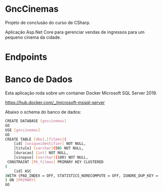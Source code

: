 # GncCinemas
Projeto de conclusão do curso de CSharp.

Aplicação Asp.Net Core para gerenciar vendas de ingressos para um pequeno cinema da cidade.

# Endpoints

# Banco de Dados
Esta aplicação roda sobre um container Docker Microsoft SQL Server 2019.

https://hub.docker.com/_/microsoft-mssql-server

Abaixo o schema do banco de dados:

```sh
CREATE DATABASE [gnccinemas]
GO
USE [gnccinemas]
GO
CREATE TABLE [dbo].[filmes](
	[id] [uniqueidentifier] NOT NULL,
	[titulo] [varchar](50) NOT NULL,
	[duracao] [int] NOT NULL,
	[sinopse] [varchar](100) NOT NULL,
 CONSTRAINT [PK_filmes] PRIMARY KEY CLUSTERED 
(
	[id] ASC
)WITH (PAD_INDEX = OFF, STATISTICS_NORECOMPUTE = OFF, IGNORE_DUP_KEY = OFF, ALLOW_ROW_LOCKS = ON, ALLOW_PAGE_LOCKS = ON, OPTIMIZE_FOR_SEQUENTIAL_KEY = OFF) ON [PRIMARY]
) ON [PRIMARY]
GO

```
